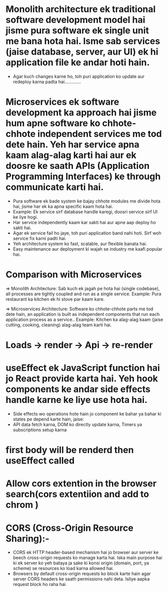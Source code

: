 # Monolith architecture ek traditional software development model hai jisme pura software ek single unit me bana hota hai. Isme sab services (jaise database, server, aur UI) ek hi application file ke andar hoti hain.

- Agar kuch changes karne ho, toh puri application ko update aur redeploy karna padta hai.............

# Microservices ek software development ka approach hai jisme hum apne software ko chhote-chhote independent services me tod dete hain. Yeh har service apna kaam alag-alag karti hai aur ek doosre ke saath APIs (Application Programming Interfaces) ke through communicate karti hai.

- Pura software ek bade system ke bajay chhote modules me divide hota hai, jisme har ek ka apna specific kaam hota hai.
- Example: Ek service sirf database handle karegi, doosri service sirf UI ke liye hogi.
- Har service independently kaam kar sakti hai aur apne aap deploy ho sakti hai.
- Agar ek service fail ho jaye, toh puri application band nahi hoti. Sirf woh service fix karni padti hai.
- Yeh architecture system ko fast, scalable, aur flexible banata hai.
- Easy maintenance aur deployment ki wajah se industry me kaafi popular hai.

# Comparison with Microservices

=> Monolith Architecture: Sab kuch ek jagah pe hota hai (single codebase), all processes are tightly coupled and run as a single service.
Example: Pura restaurant ka kitchen ek hi stove par kaam kare.

=> Microservices Architecture: Software ko chhote-chhote parts me tod dete hain, an application is built as independent components that run each application process as a service..
Example: Kitchen ka alag-alag kaam (jaise cutting, cooking, cleaning) alag-alag team karti hai.

# Loads -> render -> Api -> re-render

# useEffect ek JavaScript function hai jo React provide karta hai. Yeh hook components ke andar side effects handle karne ke liye use hota hai.

- Side effects wo operations hote hain jo component ke bahar ya bahar ki states pe depend karte hain, jaise:
- API data fetch karna, DOM ko directly update karna, Timers ya subscriptions setup karna

# first body will be renderd then useEffect called

# Allow cors extention in the browser search(cors extentiion and add to chrom )

# CORS (Cross-Origin Resource Sharing):-

- CORS ek HTTP header-based mechanism hai jo browser aur server ke beech cross-origin requests ko manage karta hai. Iska main purpose hai ki ek server ko yeh bataya ja sake ki konsi origin (domain, port, ya scheme) se resources ko load karna allowed hai.
- Browsers by default cross-origin requests ko block karte hain agar server CORS headers ke saath permissions nahi deta. Isliye aapka request block ho raha hai.
